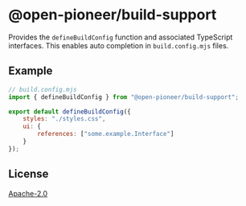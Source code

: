 # @open-pioneer/build-support

Provides the `defineBuildConfig` function and associated TypeScript interfaces.
This enables auto completion in `build.config.mjs` files.

## Example

```js
// build.config.mjs
import { defineBuildConfig } from "@open-pioneer/build-support";

export default defineBuildConfig({
    styles: "./styles.css",
    ui: {
        references: ["some.example.Interface"]
    }
});
```

## License

[Apache-2.0](https://www.apache.org/licenses/LICENSE-2.0)
